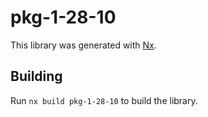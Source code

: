 # pkg-1-28-10

This library was generated with [Nx](https://nx.dev).

## Building

Run `nx build pkg-1-28-10` to build the library.
